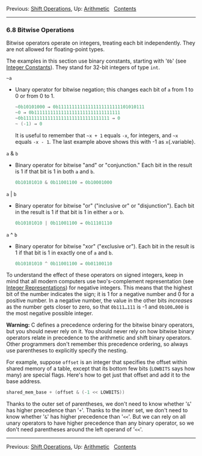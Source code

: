 Previous: [Shift Operations](Shift-Operations.md), Up:
[Arithmetic](Arithmetic.md)  
[Contents](index.md#SEC_Contents "Table of contents")  

------------------------------------------------------------------------


### 6.8 Bitwise Operations 


Bitwise operators operate on integers, treating each bit independently.
They are not allowed for floating-point types.

The examples in this section use binary constants, starting with
'`0b`' (see [Integer Constants](Integer-Constants.md)). They
stand for 32-bit integers of type `int`.

`~a`

-   Unary operator for bitwise negation; this changes each bit of `a`
    from 1 to 0 or from 0 to 1.

    
    ``` C
    ~0b10101000 ⇒ 0b11111111111111111111111101010111
    ~0 ⇒ 0b11111111111111111111111111111111
    ~0b11111111111111111111111111111111 ⇒ 0
    ~ (-1) ⇒ 0
    ```
    

    It is useful to remember that `~x + 1` equals `-x`, for integers,
    and `~x` equals `-x - 1`. The last example above shows this with -1
    as `x`{.variable}.

`a` & `b`

-   Binary operator for bitwise "and" or "conjunction." Each bit in the
    result is 1 if that bit is 1 in both `a` and `b`.

    
    ``` C
    0b10101010 & 0b11001100 ⇒ 0b10001000
    ```
    

`a` \| `b`

-   Binary operator for bitwise "or" ("inclusive or" or "disjunction").
    Each bit in the result is 1 if that bit is 1 in either `a` or `b`.

    
    ``` C
    0b10101010 | 0b11001100 ⇒ 0b11101110
    ```
    

`a` \^ `b`

-   Binary operator for bitwise "xor" ("exclusive or"). Each bit in the
    result is 1 if that bit is 1 in exactly one of `a` and `b`.

    
    ``` C
    0b10101010 ^ 0b11001100 ⇒ 0b01100110
    ```
    

To understand the effect of these operators on signed integers, keep in
mind that all modern computers use two's-complement representation (see
[Integer Representations](Integer-Representations.md)) for negative
integers. This means that the highest bit of the number indicates the
sign; it is 1 for a negative number and 0 for a positive number. In a
negative number, the value in the other bits *increases* as the number
gets closer to zero, so that `0b111…111` is -1 and `0b100…000` is the
most negative possible integer.

**Warning:** C defines a precedence ordering for the bitwise binary
operators, but you should never rely on it. You should never rely on how
bitwise binary operators relate in precedence to the arithmetic and
shift binary operators. Other programmers don't remember this precedence
ordering, so always use parentheses to explicitly specify the nesting.

For example, suppose `offset` is an integer that specifies the offset
within shared memory of a table, except that its bottom few bits
(`LOWBITS` says how many) are special flags. Here's how to get just that
offset and add it to the base address.

``` C
shared_mem_base + (offset & (-1 << LOWBITS))
```

Thanks to the outer set of parentheses, we don't need to know whether
'`&`' has higher precedence than '`+`'. Thanks to the
inner set, we don't need to know whether '`&`' has higher
precedence than '`<<`'. But we can rely on all unary operators
to have higher precedence than any binary operator, so we don't need
parentheses around the left operand of '`<<`'.

------------------------------------------------------------------------

Previous: [Shift Operations](Shift-Operations.md), Up:
[Arithmetic](Arithmetic.md)  
[Contents](index.md#SEC_Contents "Table of contents")  
